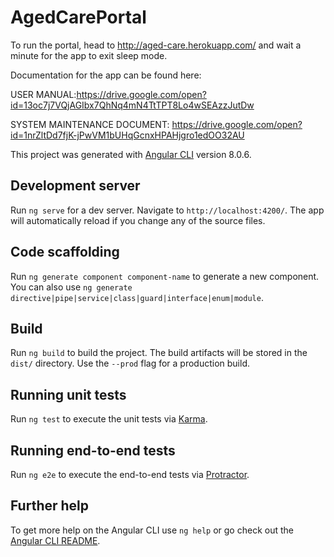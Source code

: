 # AgedCarePortal

To run the portal, head to http://aged-care.herokuapp.com/ and wait a minute for the app to exit sleep mode. 

Documentation for the app can be found here:

USER MANUAL:https://drive.google.com/open?id=13oc7j7VQjAGIbx7QhNq4mN4TtTPT8Lo4wSEAzzJutDw

SYSTEM MAINTENANCE DOCUMENT: https://drive.google.com/open?id=1nrZltDd7fjK-jPwVM1bUHqGcnxHPAHjgro1edOO32AU

This project was generated with [Angular CLI](https://github.com/angular/angular-cli) version 8.0.6.

## Development server

Run `ng serve` for a dev server. Navigate to `http://localhost:4200/`. The app will automatically reload if you change any of the source files.

## Code scaffolding

Run `ng generate component component-name` to generate a new component. You can also use `ng generate directive|pipe|service|class|guard|interface|enum|module`.

## Build

Run `ng build` to build the project. The build artifacts will be stored in the `dist/` directory. Use the `--prod` flag for a production build.

## Running unit tests

Run `ng test` to execute the unit tests via [Karma](https://karma-runner.github.io).

## Running end-to-end tests

Run `ng e2e` to execute the end-to-end tests via [Protractor](http://www.protractortest.org/).

## Further help

To get more help on the Angular CLI use `ng help` or go check out the [Angular CLI README](https://github.com/angular/angular-cli/blob/master/README.md).
